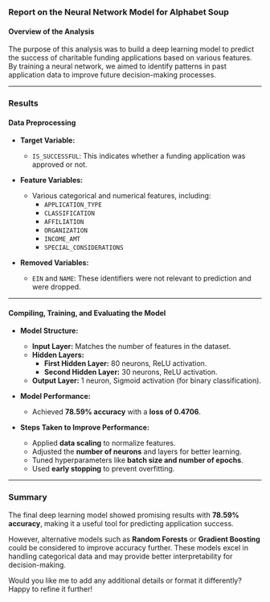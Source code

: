 ### **Report on the Neural Network Model for Alphabet Soup**

#### **Overview of the Analysis**
The purpose of this analysis was to build a deep learning model to predict the success of charitable funding applications based on various features. By training a neural network, we aimed to identify patterns in past application data to improve future decision-making processes.

---

### **Results**

#### **Data Preprocessing**
- **Target Variable:**  
  - `IS_SUCCESSFUL`: This indicates whether a funding application was approved or not.
  
- **Feature Variables:**  
  - Various categorical and numerical features, including:
    - `APPLICATION_TYPE`
    - `CLASSIFICATION`
    - `AFFILIATION`
    - `ORGANIZATION`
    - `INCOME_AMT`
    - `SPECIAL_CONSIDERATIONS`
  
- **Removed Variables:**  
  - `EIN` and `NAME`: These identifiers were not relevant to prediction and were dropped.

---

#### **Compiling, Training, and Evaluating the Model**
- **Model Structure:**
  - **Input Layer:** Matches the number of features in the dataset.
  - **Hidden Layers:** 
    - **First Hidden Layer:** 80 neurons, ReLU activation.
    - **Second Hidden Layer:** 30 neurons, ReLU activation.
  - **Output Layer:** 1 neuron, Sigmoid activation (for binary classification).

- **Model Performance:**  
  - Achieved **78.59% accuracy** with a **loss of 0.4706**.

- **Steps Taken to Improve Performance:**  
  - Applied **data scaling** to normalize features.
  - Adjusted the **number of neurons** and layers for better learning.
  - Tuned hyperparameters like **batch size and number of epochs**.
  - Used **early stopping** to prevent overfitting.

---

### **Summary**
The final deep learning model showed promising results with **78.59% accuracy**, making it a useful tool for predicting application success. 

However, alternative models such as **Random Forests** or **Gradient Boosting** could be considered to improve accuracy further. These models excel in handling categorical data and may provide better interpretability for decision-making.

Would you like me to add any additional details or format it differently? Happy to refine it further! 
